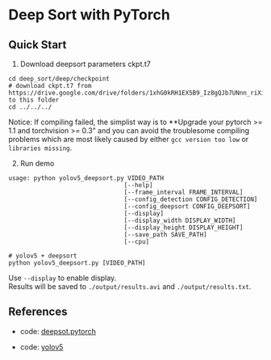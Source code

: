 # Deep Sort with PyTorch


## Quick Start

1. Download deepsort parameters ckpt.t7
```
cd deep_sort/deep/checkpoint
# download ckpt.t7 from
https://drive.google.com/drive/folders/1xhG0kRH1EX5B9_Iz8gQJb7UNnn_riXi6 to this folder
cd ../../../
```  


Notice:
If compiling failed, the simplist way is to **Upgrade your pytorch >= 1.1 and torchvision >= 0.3" and you can avoid the troublesome compiling problems which are most likely caused by either `gcc version too low` or `libraries missing`.

2. Run demo
```
usage: python yolov5_deepsort.py VIDEO_PATH
                                [--help]
                                [--frame_interval FRAME_INTERVAL]
                                [--config_detection CONFIG_DETECTION]
                                [--config_deepsort CONFIG_DEEPSORT]
                                [--display]
                                [--display_width DISPLAY_WIDTH]
                                [--display_height DISPLAY_HEIGHT]
                                [--save_path SAVE_PATH]          
                                [--cpu]          

# yolov5 + deepsort
python yolov5_deepsort.py [VIDEO_PATH]
```
Use `--display` to enable display.  
Results will be saved to `./output/results.avi` and `./output/results.txt`.


## References

- code: [deepsot.pytorch](https://github.com/ZQPei/deep_sort_pytorch)

- code: [yolov5](https://github.com/ultralytics/yolov5)
